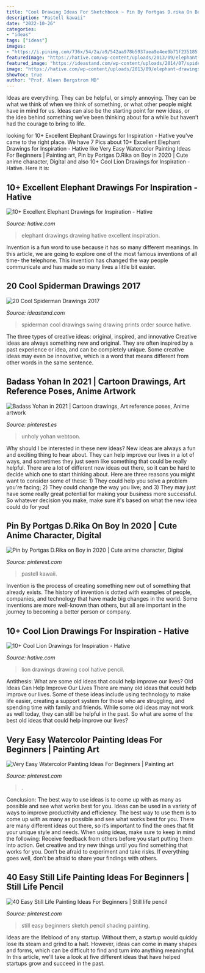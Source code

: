 ```yaml
---
title: "Cool Drawing Ideas For Sketchbook ~ Pin By Portgas D.rika On Boy In 2020"
description: "Pastell kawaii"
date: "2022-10-26"
categories:
- "ideas"
tags: ["ideas"]
images:
- "https://i.pinimg.com/736x/54/2a/a9/542aa978b5937aea9e4ee9b71f235185.jpg"
featuredImage: "https://hative.com/wp-content/uploads/2013/09/elephant-drawings/elephant-drawing-2.jpg"
featured_image: "https://ideastand.com/wp-content/uploads/2014/07/spiderman-drawings/13-spiderman-drawings.jpg"
image: "https://hative.com/wp-content/uploads/2013/09/elephant-drawings/elephant-drawing-2.jpg"
ShowToc: true
author: "Prof. Aleen Bergstrom MD"
---
```



Ideas are everything. They can be helpful, or simply annoying. They can be what we think of when we think of something, or what other people might have in mind for us. Ideas can also be the starting point for new ideas, or the idea behind something we’ve been thinking about for a while but haven’t had the courage to bring to life.

	

		
looking for 10+ Excellent Elephant Drawings for Inspiration - Hative you've came to the right place. We have 7 Pics about 10+ Excellent Elephant Drawings for Inspiration - Hative like Very Easy Watercolor Painting Ideas For Beginners | Painting art, Pin by Portgas D.Rika on Boy in 2020 | Cute anime character, Digital and also 10+ Cool Lion Drawings for Inspiration - Hative. Here it is:
		
    
## 10+ Excellent Elephant Drawings For Inspiration - Hative

<img loading=lazy src="https://hative.com/wp-content/uploads/2013/09/elephant-drawings/elephant-drawing-2.jpg" onerror="this.onerror=null;this.src='https://tse1.mm.bing.net/th?id=OIP.Y3HLhNow4XiDIQY-26wwmwHaJ7&amp;pid=15.1';" alt="10+ Excellent Elephant Drawings for Inspiration - Hative">

_Source: hative.com_

>elephant drawings drawing hative excellent inspiration. 

	

Invention is a fun word to use because it has so many different meanings. In this article, we are going to explore one of the most famous inventions of all time- the telephone. This invention has changed the way people communicate and has made so many lives a little bit easier.

    
## 20 Cool Spiderman Drawings 2017

<img loading=lazy src="https://ideastand.com/wp-content/uploads/2014/07/spiderman-drawings/13-spiderman-drawings.jpg" onerror="this.onerror=null;this.src='https://tse1.mm.bing.net/th?id=OIP.zvOCQfhsEoVzUPaEBbtZnwHaLd&amp;pid=15.1';" alt="20 Cool Spiderman Drawings 2017">

_Source: ideastand.com_

>spiderman cool drawings swing drawing prints order source hative. 

	

The three types of creative ideas: original, inspired, and innovative
Creative ideas are always something new and original. They are often inspired by a past experience or idea, and can be completely unique. Some creative ideas may even be innovative, which is a word that means different from other words in the same sentence.

    
## Badass Yohan In 2021 | Cartoon Drawings, Art Reference Poses, Anime Artwork

<img loading=lazy src="https://i.pinimg.com/736x/fc/f2/63/fcf2632ae91cf1e62e0f30e82c45a560.jpg" onerror="this.onerror=null;this.src='https://tse2.mm.bing.net/th?id=OIP.Oxz6vOzvP1CRKW_TRvZpKAHaLH&amp;pid=15.1';" alt="Badass Yohan in 2021 | Cartoon drawings, Art reference poses, Anime artwork">

_Source: pinterest.es_

>unholy yohan webtoon. 

	

Why should I be interested in these new ideas?
New ideas are always a fun and exciting thing to hear about. They can help improve our lives in a lot of ways, and sometimes they just seem like something that could be really helpful. There are a lot of different new ideas out there, so it can be hard to decide which one to start thinking about. Here are three reasons you might want to consider some of these: 1) They could help you solve a problem you're facing; 2) They could change the way you live; and 3) They may just have some really great potential for making your business more successful. So whatever decision you make, make sure it's based on what the new idea could do for you!

    
## Pin By Portgas D.Rika On Boy In 2020 | Cute Anime Character, Digital

<img loading=lazy src="https://i.pinimg.com/736x/cb/0e/51/cb0e5150d9279797941e71960752724d.jpg" onerror="this.onerror=null;this.src='https://tse4.mm.bing.net/th?id=OIP.iAWN4miVDtimAPE6FB9vYQHaJ3&amp;pid=15.1';" alt="Pin by Portgas D.Rika on Boy in 2020 | Cute anime character, Digital">

_Source: pinterest.com_

>pastell kawaii. 

	

Invention is the process of creating something new out of something that already exists. The history of invention is dotted with examples of people, companies, and technology that have made big changes in the world. Some inventions are more well-known than others, but all are important in the journey to becoming a better person or company.

    
## 10+ Cool Lion Drawings For Inspiration - Hative

<img loading=lazy src="https://hative.com/wp-content/uploads/2013/09/lion-drawings/lion-drawing-12.jpg" onerror="this.onerror=null;this.src='https://tse3.mm.bing.net/th?id=OIP.Z3MccQn4jxXbzte9tCMWrwHaK_&amp;pid=15.1';" alt="10+ Cool Lion Drawings for Inspiration - Hative">

_Source: hative.com_

>lion drawings drawing cool hative pencil. 

	

Antithesis: What are some old ideas that could help improve our lives?
Old Ideas Can Help Improve Our Lives
There are many old ideas that could help improve our lives. Some of these ideas include using technology to make life easier, creating a support system for those who are struggling, and spending time with family and friends. While some old ideas may not work as well today, they can still be helpful in the past. So what are some of the best old ideas that could help improve our lives?

    
## Very Easy Watercolor Painting Ideas For Beginners | Painting Art

<img loading=lazy src="https://i.pinimg.com/736x/df/7c/77/df7c774e9461c134e59ecec4e272974e.jpg" onerror="this.onerror=null;this.src='https://tse4.mm.bing.net/th?id=OIP.w23Tr9RzuwZPqGq-wdNCeQHaLH&amp;pid=15.1';" alt="Very Easy Watercolor Painting Ideas For Beginners | Painting art">

_Source: pinterest.com_

>. 

	

Conclusion: The best way to use ideas is to come up with as many as possible and see what works best for you.
Ideas can be used in a variety of ways to improve productivity and efficiency. The best way to use them is to come up with as many as possible and see what works best for you. There are many different ideas out there, so it’s important to find the ones that fit your unique style and needs. When using ideas, make sure to keep in mind the following: Receive feedback from others before you start putting them into action. Get creative and try new things until you find something that works for you. Don’t be afraid to experiment and take risks. If everything goes well, don’t be afraid to share your findings with others.

    
## 40 Easy Still Life Painting Ideas For Beginners | Still Life Pencil

<img loading=lazy src="https://i.pinimg.com/736x/54/2a/a9/542aa978b5937aea9e4ee9b71f235185.jpg" onerror="this.onerror=null;this.src='https://tse3.mm.bing.net/th?id=OIP.gfIBf3wMWHwF0NSXhSZDPgHaJ9&amp;pid=15.1';" alt="40 Easy Still Life Painting Ideas For Beginners | Still life pencil">

_Source: pinterest.com_

>still easy beginners sketch pencil shading painting. 

	

Ideas are the lifeblood of any startup. Without them, a startup would quickly lose its steam and grind to a halt. However, ideas can come in many shapes and forms, which can be difficult to find and turn into anything meaningful. In this article, we'll take a look at five different ideas that have helped startups grow and succeed in the past.

